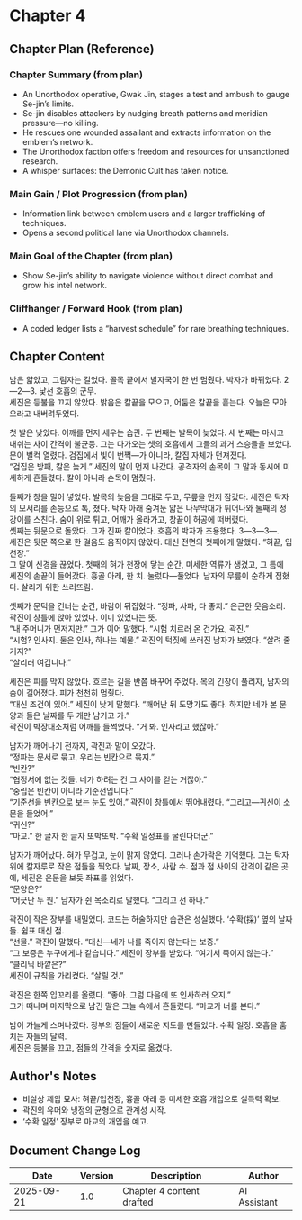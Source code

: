 # Chapter 4

## Chapter Plan (Reference)

### Chapter Summary (from plan)
- An Unorthodox operative, Gwak Jin, stages a test and ambush to gauge Se-jin’s limits.
- Se-jin disables attackers by nudging breath patterns and meridian pressure—no killing.
- He rescues one wounded assailant and extracts information on the emblem’s network.
- The Unorthodox faction offers freedom and resources for unsanctioned research.
- A whisper surfaces: the Demonic Cult has taken notice.

### Main Gain / Plot Progression (from plan)
- Information link between emblem users and a larger trafficking of techniques.
- Opens a second political lane via Unorthodox channels.

### Main Goal of the Chapter (from plan)
- Show Se-jin’s ability to navigate violence without direct combat and grow his intel network.

### Cliffhanger / Forward Hook (from plan)
- A coded ledger lists a “harvest schedule” for rare breathing techniques.

## Chapter Content

밤은 얇았고, 그림자는 길었다. 골목 끝에서 발자국이 한 번 멈췄다. 박자가 바뀌었다. 2—2—3. 낯선 호흡의 군무.  
세진은 등불을 끄지 않았다. 밝음은 칼끝을 모으고, 어둠은 칼끝을 흩는다. 오늘은 모아 오라고 내버려두었다.  

첫 발은 낮았다. 어깨를 먼저 세우는 습관. 두 번째는 발목이 늦었다. 세 번째는 마시고 내쉬는 사이 간격이 불균등. 그는 다가오는 셋의 호흡에서 그들의 과거 스승들을 보았다.  
문이 벌컥 열렸다. 검집에서 빛이 번쩍—가 아니라, 칼집 자체가 던져졌다.  
“검집은 방패, 칼은 늦게.” 세진의 말이 먼저 나갔다. 공격자의 손목이 그 말과 동시에 미세하게 흔들렸다. 칼이 아니라 손목이 멈췄다.  

둘째가 창을 밀어 넣었다. 발목의 늦음을 그대로 두고, 무릎을 먼저 잠갔다. 세진은 탁자의 모서리를 손등으로 톡, 쳤다. 탁자 아래 숨겨둔 얇은 나무막대가 튀어나와 둘째의 정강이를 스친다. 숨이 위로 튀고, 어깨가 올라가고, 창끝이 허공에 떠버렸다.  
셋째는 뒷문으로 돌았다. 그가 진짜 칼이었다. 호흡의 박자가 조용했다. 3—3—3—.  
세진은 뒷문 쪽으로 한 걸음도 움직이지 않았다. 대신 전면의 첫째에게 말했다. “혀끝, 입천장.”  
그 말이 신경을 끊었다. 첫째의 혀가 천장에 닿는 순간, 미세한 역류가 생겼고, 그 틈에 세진의 손끝이 들어갔다. 흉골 아래, 한 치. 눌렀다—풀었다. 남자의 무릎이 순하게 접혔다. 살리기 위한 쓰러뜨림.  

셋째가 문턱을 건너는 순간, 바람이 뒤집혔다. “정파, 사파, 다 좋지.” 은근한 웃음소리. 곽진이 창틀에 앉아 있었다. 이미 있었다는 뜻.  
“내 주머니가 먼저지만.” 그가 이어 말했다. 
“시험 치르러 온 건가요, 곽진.”  
“시험? 인사지. 둘은 인사, 하나는 예물.” 곽진의 턱짓에 쓰러진 남자가 보였다. “살려 줄 거지?”  
“살리러 여깁니다.”  

세진은 피를 막지 않았다. 흐르는 길을 반쯤 바꾸어 주었다. 목의 긴장이 풀리자, 남자의 숨이 길어졌다. 피가 천천히 멈췄다.  
“대신 조건이 있어.” 세진이 낮게 말했다. “깨어난 뒤 도망가도 좋다. 하지만 네가 본 문양과 들은 날짜를 두 개만 남기고 가.”  
곽진이 박장대소처럼 어깨를 들썩였다. “거 봐. 인사라고 했잖아.”  

남자가 깨어나기 전까지, 곽진과 말이 오갔다.  
“정파는 문서로 묶고, 우리는 빈칸으로 묶지.”  
“빈칸?”  
“협정서에 없는 것들. 네가 하려는 건 그 사이를 걷는 거잖아.”  
“중립은 빈칸이 아니라 기준선입니다.”  
“기준선을 빈칸으로 보는 눈도 있어.” 곽진이 창틀에서 뛰어내렸다. “그리고—귀신이 소문을 들었어.”  
“귀신?”  
“마교.” 한 글자 한 글자 또박또박. “수확 일정표를 굴린다더군.”  

남자가 깨어났다. 혀가 무겁고, 눈이 맑지 않았다. 그러나 손가락은 기억했다. 그는 탁자 위에 칼자루로 작은 점들을 찍었다. 날짜, 장소, 사람 수. 점과 점 사이의 간격이 같은 곳에, 세진은 은문을 보듯 좌표를 읽었다.  
“문양은?”  
“어긋난 두 원.” 남자가 쉰 목소리로 말했다. “그리고 선 하나.”  

곽진이 작은 장부를 내밀었다. 코드는 허술하지만 습관은 성실했다. ‘수확(採)’ 옆의 날짜들. 쉼표 대신 점.  
“선물.” 곽진이 말했다. “대신—네가 나를 죽이지 않는다는 보증.”  
“그 보증은 누구에게나 같습니다.” 세진이 장부를 받았다. “여기서 죽이지 않는다.”  
“클리닉 바깥은?”  
세진이 규칙을 가리켰다. “살릴 것.”  

곽진은 한쪽 입꼬리를 올렸다. “좋아. 그럼 다음에 또 인사하러 오지.”  
그가 떠나며 마지막으로 남긴 말은 그늘 속에서 흔들렸다. “마교가 너를 본다.”  

밤이 가늘게 스며나갔다. 장부의 점들이 새로운 지도를 만들었다. 수확 일정. 호흡을 훔치는 자들의 달력.  
세진은 등불을 끄고, 점들의 간격을 숫자로 옮겼다.  

## Author's Notes
- 비살상 제압 묘사: 혀끝/입천장, 흉골 아래 등 미세한 호흡 개입으로 설득력 확보.
- 곽진의 유머와 냉정의 균형으로 관계성 시작.
- ‘수확 일정’ 장부로 마교의 개입을 예고.

## Document Change Log
| Date       | Version | Description                       | Author       |
|------------|---------|-----------------------------------|--------------|
| 2025-09-21 | 1.0     | Chapter 4 content drafted         | AI Assistant |

